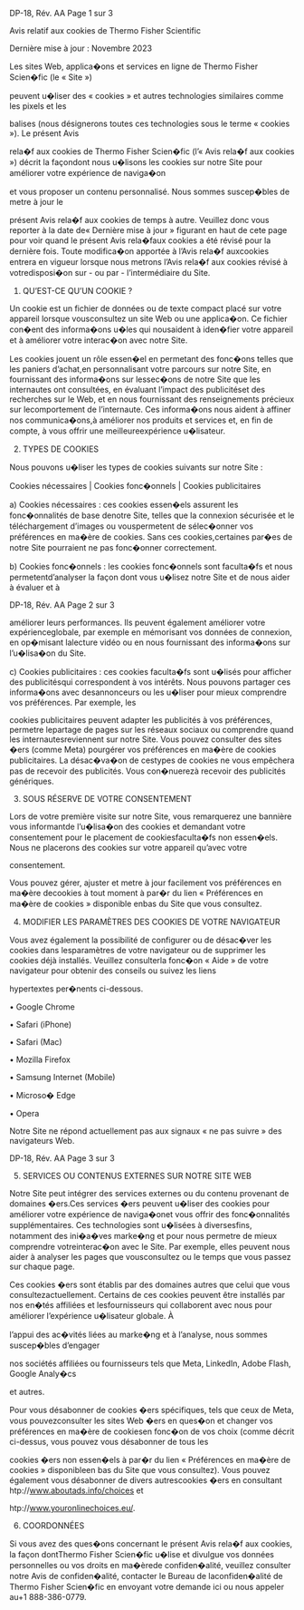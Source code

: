 DP-18, Rév. AA Page 1 sur 3



Avis relatif aux cookies de Thermo Fisher Scientific



Dernière mise à jour : Novembre 2023



Les sites Web, applica�ons et services en ligne de Thermo Fisher Scien�fic (le « Site »)

peuvent u�liser des « cookies » et autres technologies similaires comme les pixels et les

balises (nous désignerons toutes ces technologies sous le terme « cookies »). Le présent Avis

rela�f aux cookies de Thermo Fisher Scien�fic (l’« Avis rela�f aux cookies ») décrit la façondont nous u�lisons les cookies sur notre Site pour améliorer votre expérience de naviga�on

et vous proposer un contenu personnalisé. Nous sommes suscep�bles de metre à jour le

présent Avis rela�f aux cookies de temps à autre. Veuillez donc vous reporter à la date de« Dernière mise à jour » figurant en haut de cete page pour voir quand le présent Avis rela�faux cookies a été révisé pour la dernière fois. Toute modifica�on apportée à l’Avis rela�f auxcookies entrera en vigueur lorsque nous metrons l’Avis rela�f aux cookies révisé à votredisposi�on sur \- ou par - l’intermédiaire du Site.



1. QU’EST-CE QU’UN COOKIE ?



Un cookie est un fichier de données ou de texte compact placé sur votre appareil lorsque vousconsultez un site Web ou une applica�on. Ce fichier con�ent des informa�ons u�les qui nousaident à iden�fier votre appareil et à améliorer votre interac�on avec notre Site.



Les cookies jouent un rôle essen�el en permetant des fonc�ons telles que les paniers d’achat,en personnalisant votre parcours sur notre Site, en fournissant des informa�ons sur lessec�ons de notre Site que les internautes ont consultées, en évaluant l’impact des publicitéset des recherches sur le Web, et en nous fournissant des renseignements précieux sur lecomportement de l’internaute. Ces informa�ons nous aident à affiner nos communica�ons,à améliorer nos produits et services et, en fin de compte, à vous offrir une meilleureexpérience u�lisateur.



2. TYPES DE COOKIES



Nous pouvons u�liser les types de cookies suivants sur notre Site :

Cookies nécessaires | Cookies fonc�onnels | Cookies publicitaires



a) Cookies nécessaires : ces cookies essen�els assurent les fonc�onnalités de base denotre Site, telles que la connexion sécurisée et le téléchargement d’images ou vouspermetent de sélec�onner vos préférences en ma�ère de cookies. Sans ces cookies,certaines par�es de notre Site pourraient ne pas fonc�onner correctement.



b) Cookies fonc�onnels : les cookies fonc�onnels sont faculta�fs et nous permetentd’analyser la façon dont vous u�lisez notre Site et de nous aider à évaluer et à

DP-18, Rév. AA Page 2 sur 3



améliorer leurs performances. Ils peuvent également améliorer votre expérienceglobale, par exemple en mémorisant vos données de connexion, en op�misant lalecture vidéo ou en nous fournissant des informa�ons sur l’u�lisa�on du Site.



c) Cookies publicitaires : ces cookies faculta�fs sont u�lisés pour afficher des publicitésqui correspondent à vos intérêts. Nous pouvons partager ces informa�ons avec desannonceurs ou les u�liser pour mieux comprendre vos préférences. Par exemple, les

cookies publicitaires peuvent adapter les publicités à vos préférences, permetre lepartage de pages sur les réseaux sociaux ou comprendre quand les internautesreviennent sur notre Site. Vous pouvez consulter des sites �ers (comme Meta) pourgérer vos préférences en ma�ère de cookies publicitaires. La désac�va�on de cestypes de cookies ne vous empêchera pas de recevoir des publicités. Vous con�nuerezà recevoir des publicités génériques.



3. SOUS RÉSERVE DE VOTRE CONSENTEMENT



Lors de votre première visite sur notre Site, vous remarquerez une bannière vous informantde l’u�lisa�on des cookies et demandant votre consentement pour le placement de cookiesfaculta�fs non essen�els. Nous ne placerons des cookies sur votre appareil qu’avec votre

consentement.



Vous pouvez gérer, ajuster et metre à jour facilement vos préférences en ma�ère decookies à tout moment à par�r du lien « Préférences en ma�ère de cookies » disponible enbas du Site que vous consultez.



4. MODIFIER LES PARAMÈTRES DES COOKIES DE VOTRE NAVIGATEUR



Vous avez également la possibilité de configurer ou de désac�ver les cookies dans lesparamètres de votre navigateur ou de supprimer les cookies déjà installés. Veuillez consulterla fonc�on « Aide » de votre navigateur pour obtenir des conseils ou suivez les liens

hypertextes per�nents ci-dessous.

• Google Chrome

• Safari (iPhone)

• Safari (Mac)

• Mozilla Firefox

• Samsung Internet (Mobile)

• Microso� Edge

• Opera

Notre Site ne répond actuellement pas aux signaux « ne pas suivre » des navigateurs Web.

DP-18, Rév. AA Page 3 sur 3



5. SERVICES OU CONTENUS EXTERNES SUR NOTRE SITE WEB



Notre Site peut intégrer des services externes ou du contenu provenant de domaines �ers.Ces services �ers peuvent u�liser des cookies pour améliorer votre expérience de naviga�onet vous offrir des fonc�onnalités supplémentaires. Ces technologies sont u�lisées à diversesfins, notamment des ini�a�ves marke�ng et pour nous permetre de mieux comprendre votreinterac�on avec le Site. Par exemple, elles peuvent nous aider à analyser les pages que vousconsultez ou le temps que vous passez sur chaque page.



Ces cookies �ers sont établis par des domaines autres que celui que vous consultezactuellement. Certains de ces cookies peuvent être installés par nos en�tés affiliées et lesfournisseurs qui collaborent avec nous pour améliorer l’expérience u�lisateur globale. À

l’appui des ac�vités liées au marke�ng et à l’analyse, nous sommes suscep�bles d’engager

nos sociétés affiliées ou fournisseurs tels que Meta, LinkedIn, Adobe Flash, Google Analy�cs

et autres.



Pour vous désabonner de cookies �ers spécifiques, tels que ceux de Meta, vous pouvezconsulter les sites Web �ers en ques�on et changer vos préférences en ma�ère de cookiesen fonc�on de vos choix (comme décrit ci-dessus, vous pouvez vous désabonner de tous les

cookies �ers non essen�els à par�r du lien « Préférences en ma�ère de cookies » disponibleen bas du Site que vous consultez). Vous pouvez également vous désabonner de divers autrescookies �ers en consultant htp://www.aboutads.info/choices et

htp://www.youronlinechoices.eu/.



6. COORDONNÉES

Si vous avez des ques�ons concernant le présent Avis rela�f aux cookies, la façon dontThermo Fisher Scien�fic u�lise et divulgue vos données personnelles ou vos droits en ma�èrede confiden�alité, veuillez consulter notre Avis de confiden�alité, contacter le Bureau de laconfiden�alité de Thermo Fisher Scien�fic en envoyant votre demande ici ou nous appeler au+1 888-386-0779.
